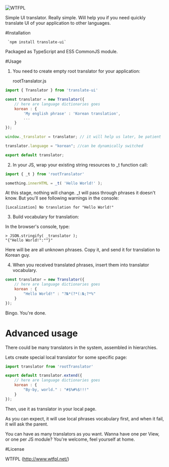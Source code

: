 ![WTFPL](http://www.wtfpl.net/wp-content/uploads/2012/12/wtfpl-badge-4.png)

Simple UI translator. Really simple. Will help you if you need quickly translate UI of your application to other languages.  

#Installation

     `npm install translate-ui`
      
Packaged as TypeScript and ES5 CommonJS module.
 
#Usage

1. You need to create empty root translator for your application:

    rootTranslator.js
    
```javascript
import { Translator } from 'translate-ui'

const translator = new Translator({
    // here are language dictionaries goes
    korean : {
        'My english phrase' : 'Korean translation',
        ...
    }
});

window._translator = translator; // it will help us later, be patient

translator.language = "korean"; //can be dynamically switched

export default translator;
```

2. In your JS, wrap your existing string resources to _t function call:

```javascript
import { _t } from 'rootTranslator'

something.innerHTML = _t( 'Hello World!' );

```

At this stage, nothing will change. _t will pass through phrases it doesn't know.
But you'll see following warnings in the console: 

    [Localization] No translation for "Hello World!"

3. Build vocabulary for translation:

In the browser's console, type:

    > JSON.stringify( _translator );
    "{"Hello World!":""}"
    
Here will be are all unknown phrases. Copy it, and send it for translation to Korean guy. 

4. When you received translated phrases, insert them into translator vocabulary.

```javascript
const translator = new Translator({
    // here are language dictionaries goes
    korean : {
        "Hello World!" : "?№*(?*(:№;?*%"
    }
});
```

Bingo. You're done.

# Advanced usage

There could be many translators in the system, assembled in hierarchies.

Lets create special local translator for some specific page:

```javascript
import translator from 'rootTranslator'

export default translator.extend({
    // here are language dictionaries goes
    korean : {
        "By-by, world." : "#$%#%$!!!"
    }
});
```

Then, use it as translator in your local page.

As you can expect, it will use local phrases vocabulary first, and when it fail, it will ask the parent.

You can have as many translators as you want. Wanna have one per View, or one per JS module? You're welcome, feel yourself at home.

#License

WTFPL (http://www.wtfpl.net/)